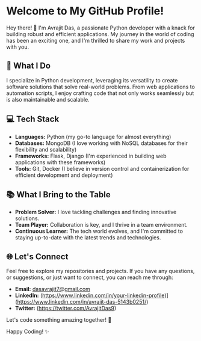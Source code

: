 # Welcome to My GitHub Profile!

Hey there! 👋 I'm Avrajit Das, a passionate Python developer with a knack for building robust and efficient applications. My journey in the world of coding has been an exciting one, and I'm thrilled to share my work and projects with you.

## 🚀 What I Do

I specialize in Python development, leveraging its versatility to create software solutions that solve real-world problems. From web applications to automation scripts, I enjoy crafting code that not only works seamlessly but is also maintainable and scalable.

## 💻 Tech Stack

- **Languages:** Python (my go-to language for almost everything)
- **Databases:** MongoDB (I love working with NoSQL databases for their flexibility and scalability)
- **Frameworks:** Flask, Django (I'm experienced in building web applications with these frameworks)
- **Tools:** Git, Docker (I believe in version control and containerization for efficient development and deployment)

## 📚 What I Bring to the Table

- **Problem Solver:** I love tackling challenges and finding innovative solutions.
- **Team Player:** Collaboration is key, and I thrive in a team environment.
- **Continuous Learner:** The tech world evolves, and I'm committed to staying up-to-date with the latest trends and technologies.

## 🌐 Let's Connect

Feel free to explore my repositories and projects. If you have any questions, or suggestions, or just want to connect, you can reach me through:

- **Email:** dasavrajit7@gmail.com
- **LinkedIn:** (https://www.linkedin.com/in/your-linkedin-profile)](https://www.linkedin.com/in/avrajit-das-5143b0251/)
- **Twitter:** (https://twitter.com/AvrajitDas9)

Let's code something amazing together! 🚀

Happy Coding! ✨


